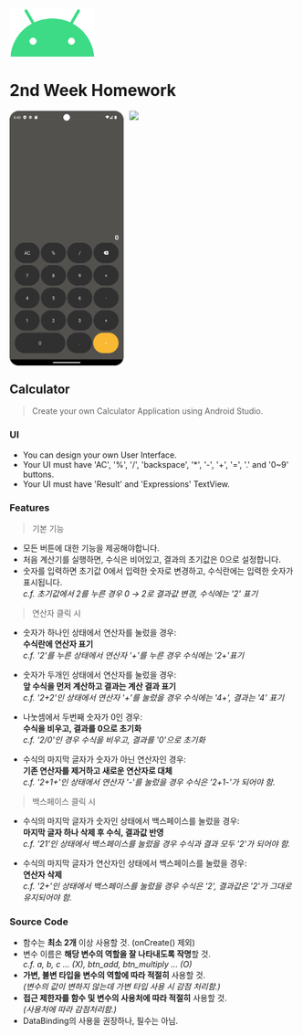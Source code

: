 <img src="./README/ic_android.png" width="150px">

# 2nd Week Homework

<div style="display: flex; flex-orientation: column;">
    <img src="./README/main.png" width="200px">
    <img src="./README/result.gif" style="margin-left: 10px;">
</div>

## Calculator
> Create your own Calculator Application using Android Studio.

### UI
- You can design your own User Interface.
- Your UI must have 'AC', '%', '/', 'backspace', '*', '-', '+', '=', '.' and '0~9' buttons.
- Your UI must have 'Result' and 'Expressions' TextView.

### Features
> 기본 기능
- 모든 버튼에 대한 기능을 제공해야합니다.
- 처음 계산기를 실행하면, 수식은 비어있고, 결과의 초기값은 0으로 설정합니다.
- 숫자를 입력하면 초기값 0에서 입력한 숫자로 변경하고, 수식란에는 입력한 숫자가 표시됩니다.<br>
<i>c.f. 초기값에서 2를 누른 경우 0 → 2로 결과값 변경, 수식에는 '2' 표기</i>

> 연산자 클릭 시
- 숫자가 하나인 상태에서 연산자를 눌렀을 경우:<br>
<b>수식란에 연산자 표기</b><br>
<i>c.f. '2'를 누른 상태에서 연산자 '+'를 누른 경우 수식에는 '2+'표기</i>

- 숫자가 두개인 상태에서 연산자를 눌렀을 경우:<br>
<b>앞 수식을 먼저 계산하고 결과는 계산 결과 표기</b><br>
<i>c.f. '2+2'인 상태에서 연산자 '+'를 눌렀을 경우 수식에는 '4+', 결과는 '4' 표기</i>

- 나눗셈에서 두번째 숫자가 0인 경우:<br>
<b>수식을 비우고, 결과를 0으로 초기화</b><br>
<i>c.f. '2/0'인 경우 수식을 비우고, 결과를 '0'으로 초기화</i>

- 수식의 마지막 글자가 숫자가 아닌 연산자인 경우:<br>
<b>기존 연산자를 제거하고 새로운 연산자로 대체</b><br>
<i>c.f. '2+1+'인 상태에서 연산자 '-'를 눌렀을 경우 수식은 '2+1-'가 되어야 함.</i>

> 백스페이스 클릭 시
- 수식의 마지막 글자가 숫자인 상태에서 백스페이스를 눌렀을 경우:<br>
<b>마지막 글자 하나 삭제 후 수식, 결과값 반영</b><br>
<i>c.f. '21'인 상태에서 백스페이스를 눌렀을 경우 수식과 결과 모두 '2'가 되어야 함.</i>

- 수식의 마지막 글자가 연산자인 상태에서 백스페이스를 눌렀을 경우:<br>
<b>연산자 삭제</b><br>
<i>c.f. '2+'인 상태에서 백스페이스를 눌렀을 경우 수식은 '2', 결과값은 '2'가 그대로 유지되어야 함.</i>

### Source Code
- 함수는 <b>최소 2개</b> 이상 사용할 것. (onCreate() 제외)<br>
- 변수 이름은 <b>해당 변수의 역할을 잘 나타내도록 작명</b>할 것.<br>
<i>c.f. a, b, c ... (X), btn_add, btn_multiply ... (O)</i><br>
- <b>가변, 불변 타입을 변수의 역할에 따라 적절히</b> 사용할 것.<br>
<i>(변수의 값이 변하지 않는데 가변 타입 사용 시 감점 처리함.)</i><br>
- <b>접근 제한자를 함수 및 변수의 사용처에 따라 적절히</b> 사용할 것.<br>
<i>(사용처에 따라 감점처리함.)</i>
- DataBinding의 사용을 권장하나, 필수는 아님.
